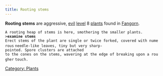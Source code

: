 ```yaml
---
title: Rooting stems
---
```


**Rooting stems** are aggressive, [evil](alignment "wikilink")
[level](level "wikilink") 8 [plants](plant "wikilink") found in
[Fangorn](Fangorn "wikilink").

`A rooting heap of stems is here, smothering the smaller plants.`
`>`**`examine stems`**
`Erect stems of the plant are single or twice forked, covered with numerous`
`needle-like leaves, tiny but very sharp-pointed. Spore clusters are attached`
`to the cones on the stems, wavering at the edge of breaking upon a rougher`
`touch.`

[Category: Plants](Category:_Plants "wikilink")